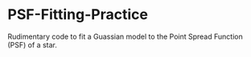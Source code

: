# PSF-Fitting-Practice
Rudimentary code to fit a Guassian model to the Point Spread Function (PSF) of a star.

